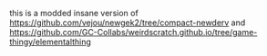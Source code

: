 this is a modded insane version of https://github.com/vejou/newgek2/tree/compact-newderv and https://github.com/GC-Collabs/weirdscratch.github.io/tree/game-thingy/elementalthing
